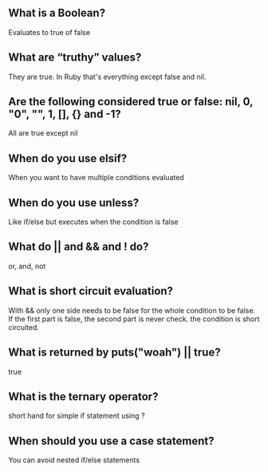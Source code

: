 ## What is a Boolean?
Evaluates to true of false

## What are “truthy” values?
They are true. In Ruby that's everything except false and nil.

## Are the following considered true or false: nil, 0, "0", "", 1, [], {} and -1?
All are true except nil

## When do you use elsif?
When you want to have multiple conditions evaluated

## When do you use unless?
Like if/else but executes when the condition is false

## What do || and && and ! do?
or, and, not

## What is short circuit evaluation?
With && only one side needs to be false for the whole condition to be false. If the first part is false, the second part is never check. the condition is short circuited.

## What is returned by puts("woah") || true?
true

## What is the ternary operator?
short hand for simple if statement using ?

## When should you use a case statement?
You can avoid nested if/else statements
